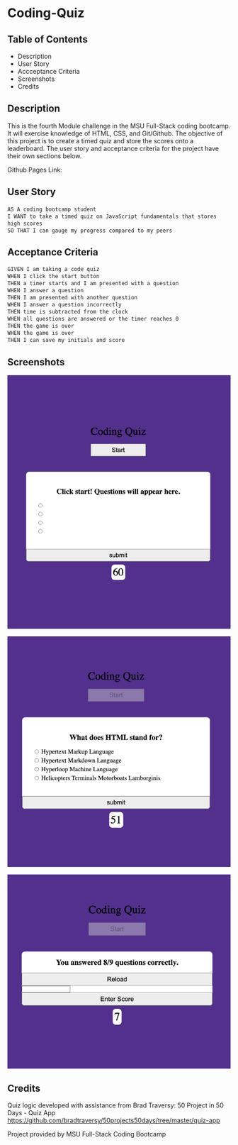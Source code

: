 # Coding-Quiz

## Table of Contents

- Description
- User Story
- Accceptance Criteria
- Screenshots
- Credits

## Description

This is the fourth Module challenge in the MSU Full-Stack coding bootcamp. It will exercise knowledge of HTML, CSS, and Git/Github. The objective of this project is to create a timed quiz and store the scores onto a leaderboard. The user story and acceptance criteria for the project have their own sections below.

Github Pages Link: 

## User Story

```
AS A coding bootcamp student
I WANT to take a timed quiz on JavaScript fundamentals that stores high scores
SO THAT I can gauge my progress compared to my peers
```

## Acceptance Criteria

```
GIVEN I am taking a code quiz
WHEN I click the start button
THEN a timer starts and I am presented with a question
WHEN I answer a question
THEN I am presented with another question
WHEN I answer a question incorrectly
THEN time is subtracted from the clock
WHEN all questions are answered or the timer reaches 0
THEN the game is over
WHEN the game is over
THEN I can save my initials and score
```

## Screenshots

![Alt text](assets/images/Screenshot-1.png)

![Alt text](assets/images/Screenshot-2.png)

![Alt text](assets/images/Screenshot-3.png)

## Credits

Quiz logic developed with assistance from Brad Traversy: 50 Project in 50 Days - Quiz App
https://github.com/bradtraversy/50projects50days/tree/master/quiz-app

Project provided by MSU Full-Stack Coding Bootcamp